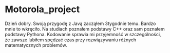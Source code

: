 # Motorola_project
Dzień dobry. 
Swoją przygodę z Javą zacząłem 3tygodnie temu. Bardzo mnie to wkręciło. Na studiach poznałem podstawy C++ oraz sam poznałem podstawy Pythona. Kodowanie sprawia mi przyjemność w szczególności, że zawsze lubiłem spędzać czas przy rozwiązywaniu różnych matematycznych problemów. 
